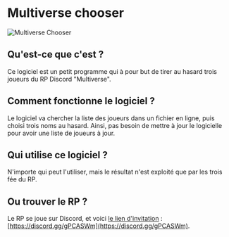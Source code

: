 # Multiverse chooser

![Multiverse Chooser](https://media.discordapp.net/attachments/558316602270023695/561954426617856001/unknown.png)

## Qu'est-ce que c'est ?
Ce logiciel est un petit programme qui à pour but de tirer au hasard trois joueurs du RP Discord "Multiverse".

## Comment fonctionne le logiciel ? 
Le logiciel va chercher la liste des joueurs dans un fichier en ligne, puis choisi trois noms au hasard. Ainsi, pas besoin de mettre à jour le logicielle pour avoir une liste de joueurs à jour.

## Qui utilise ce logiciel ? 
N'importe qui peut l'utiliser, mais le résultat n'est exploité que par les trois fée du RP.

## Ou trouver le RP ?
Le RP se joue sur Discord, et voici [le lien d'invitation](https://discord.gg/gPCASWm) : [https://discord.gg/gPCASWm](https://discord.gg/gPCASWm).
